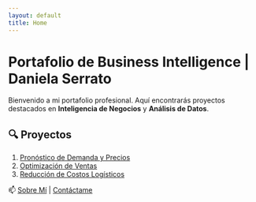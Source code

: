 ```yaml
---
layout: default
title: Home
---
```


# Portafolio de Business Intelligence | Daniela Serrato  

Bienvenido a mi portafolio profesional. Aquí encontrarás proyectos destacados en **Inteligencia de Negocios** y **Análisis de Datos**.  

## 🔍 Proyectos  
1. [Pronóstico de Demanda y Precios](proyectos/proyecto1.md)  
2. [Optimización de Ventas](proyectos/proyecto2.md)  
3. [Reducción de Costos Logísticos](proyectos/proyecto3.md)  

📫 [Sobre Mí](sobre-mi.md) | [Contáctame](contacto.md)  
